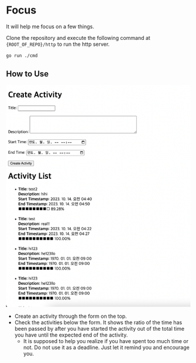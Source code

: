 # Focus

It will help me focus on a few things.

Clone the repository and execute the following command at `{ROOT_OF_REPO}/http` to run the http server.

```zsh
go run ./cmd
```

## How to Use

![main_image](docs/images/main_page_20231014.png)

- Create an activity through the form on the top.
- Check the activities below the form. It shows the ratio of the time has been passed by after you have started the activity out of the total time you have until the expected end of the activity.
  - It is supposed to help you realize if you have spent too much time or not. Do not use it as a deadline. Just let it remind you and encourage you.
